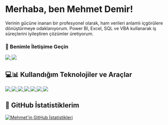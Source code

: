# Merhaba, ben Mehmet Demir!

Verinin gücüne inanan bir profesyonel olarak, ham verileri anlamlı içgörülere dönüştürmeye odaklanıyorum. Power BI, Excel, SQL ve VBA kullanarak iş süreçlerini iyileştiren çözümler üretiyorum.

### 🔗 Benimle İletişime Geçin

<p align="left">
  <a href="https://www.linkedin.com/in/mehmtdemir-ab392b135/">
    <img src="https://skillicons.dev/icons?i=linkedin" />
  </a>
  <a href="mailto:mehmetdemir60@gmail.com">
    <img src="https://skillicons.dev/icons?i=gmail" />
  </a>
</p>

## 💻📊 Kullandığım Teknolojiler ve Araçlar

<p align="left">
  <a href="https://skillicons.dev">
    <img src="https://skillicons.dev/icons?i=powerbi,sql,excel,vba,solidworks,autocad" />
    <img src="https://skillicons.dev/icons?i=python,vscode" />
    <img src="https://img.shields.io/badge/QDMS-007ACC?style=flat&labelColor=000&logo=qdms&logoColor=white" />
    <img src="https://img.shields.io/badge/MCALIPER-0099D1?style=flat&labelColor=000" />
    <img src="https://img.shields.io/badge/MASPLUS-4A90E2?style=flat&labelColor=000" />
    <img src="https://img.shields.io/badge/ZEISS_INSPECT-00366D?style=flat&labelColor=000" />
    <img src="https://img.shields.io/badge/PrusaSlicer-F38B21?style=flat&logo=prusa3d&logoColor=white" />
  </a>
</p>


## 🚀 GitHub İstatistiklerim

[![Mehmet'in GitHub İstatistikleri](https://github-readme-stats.vercel.app/api?username=mehmetdemiir&show_icons=true&theme=onedark)](https://github.com/mehmetdemiir)
